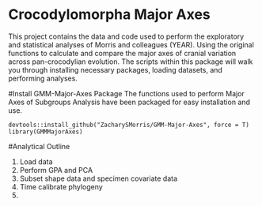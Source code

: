 # Crocodylomorpha Major Axes
This project contains the data and code used to perform the exploratory and statistical analyses of Morris and colleagues (YEAR). Using the original functions to calculate and compare the major axes of cranial variation across pan-crocodylian evolution.  The scripts within this package will walk you through installing necessary packages, loading datasets, and performing analyses.

#Install GMM-Major-Axes Package
The functions used to perform Major Axes of Subgroups Analysis have been packaged for easy installation and use.
```
devtools::install_github("ZacharySMorris/GMM-Major-Axes", force = T)
library(GMMMajorAxes)
```
#Analytical Outline
1. Load data
2. Perform GPA and PCA
3. Subset shape data and specimen covariate data
4. Time calibrate phylogeny
5. 
